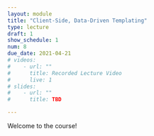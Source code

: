```yaml
---
layout: module
title: "Client-Side, Data-Driven Templating"
type: lecture
draft: 1
show_schedule: 1
num: 8
due_date: 2021-04-21
# videos: 
#    - url: ""
#      title: Recorded Lecture Video
#      live: 1
# slides:
#    - url: ""
#      title: TBD

---
```


Welcome to the course!